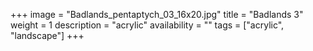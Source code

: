 +++
image = "Badlands_pentaptych_03_16x20.jpg"
title = "Badlands 3"
weight = 1
description = "acrylic"
availability = ""
tags = ["acrylic", "landscape"]
+++